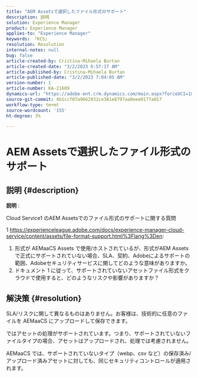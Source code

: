 ```yaml
---
title: "AEM Assetsで選択したファイル形式のサポート"
description: 説明
solution: Experience Manager
product: Experience Manager
applies-to: "Experience Manager"
keywords: 「KCS」
resolution: Resolution
internal-notes: null
bug: false
article-created-by: Cristina-Mihaela Burtan
article-created-date: "3/2/2023 6:57:17 AM"
article-published-by: Cristina-Mihaela Burtan
article-published-date: "3/2/2023 7:04:05 AM"
version-number: 1
article-number: KA-21609
dynamics-url: "https://adobe-ent.crm.dynamics.com/main.aspx?forceUCI=1&pagetype=entityrecord&etn=knowledgearticle&id=c6f5c371-c7b8-ed11-83fe-6045bd006793"
source-git-commit: 4b1ccf07a9662932ce381e8797aa8eee0177a017
workflow-type: tm+mt
source-wordcount: '155'
ht-degree: 3%

---
```


# AEM Assetsで選択したファイル形式のサポート

## 説明 {#description}


<b>説明</b> : 

Cloud Service1 のAEM Assetsでのファイル形式のサポートに関する質問

1 https://experienceleague.adobe.com/docs/experience-manager-cloud-service/content/assets/file-format-support.html%3Flang%3Den:

1) 形式が AEMaaCS Assets で使用/ホストされているが、形式がAEM Assetsで正式にサポートされていない場合、SLA、契約、Adobeによるサポートの範囲、Adobeセキュリティサービスに関してどのような意味がありますか。
2) ドキュメント 1 に従って、サポートされていないアセットファイル形式をクラウドで使用すると、どのようなリスクや影響がありますか？


## 解決策 {#resolution}


SLA/リスクに関して異なるものはありません。お客様は、技術的に任意のファイルを AEMaaCS にアップロードして保存できます。

ではアセットの処理がサポートされています。つまり、サポートされていないファイルタイプの場合、アセットはアップロードされ、処理では考慮されません。

AEMaaCS では、サポートされていないタイプ（webp、csv など）の保存済み/アップロード済みアセットに対しても、同じセキュリティコントロールが適用されます。

